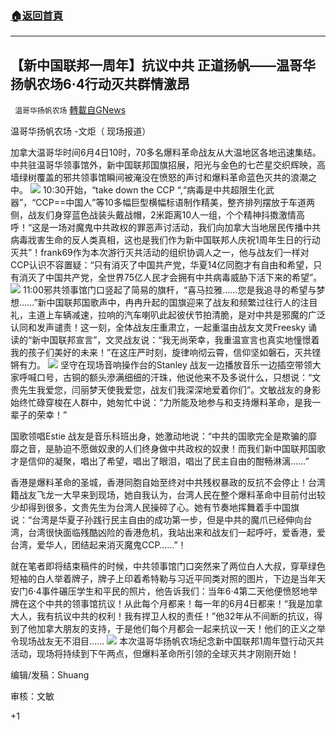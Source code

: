 ###  [:house:返回首頁](https://github.com/ourhimalayas/txt)
---

## 【新中国联邦一周年】抗议中共 正道扬帆——温哥华扬帆农场6·4行动灭共群情激昂
` 温哥华扬帆农场` [轉載自GNews](https://gnews.org/zh-hans/1297962/)

温哥华扬帆农场 -文炬（ 现场报道）

加拿大温哥华时间6月4日10时，70多名爆料革命战友从大温地区各地迅速集结。中共驻温哥华领事馆外，新中国联邦国旗招展，阳光与金色的七芒星交织辉映，高墙绿树覆盖的邪共领事馆瞬间被淹没在愤怒的声讨和爆料革命蓝色灭共的浪潮之中。
![]()![](https://gnews-media-offload.s3.amazonaws.com/wp-content/uploads/2021/06/04154507/%E6%B8%B8%E8%A1%8C1.jpg)
10:30开始，“take down the CCP “,“病毒是中共超限生化武器”，“CCP=\=中国人”等10多幅巨型横幅标语制作精美，整齐排列摆放于车道两侧，战友们身穿蓝色战装头戴战帽，2米距离10人一组，个个精神抖擞激情高呼！“这是一场对魔鬼中共政权的罪恶声讨活动，我们向加拿大当地居民传播中共病毒戕害生命的反人类真相，这也是我们作为新中国联邦人庆祝1周年生日的行动灭共”！frank69作为本次游行灭共活动的组织协调人之一，他与战友们一样对CCP认识不容置疑：“只有消灭了中国共产党，华夏14亿同胞才有自由和希望，只有消灭了中国共产党，全世界75亿人民才会拥有中共病毒威胁下活下来的希望”。
![]()![](https://gnews-media-offload.s3.amazonaws.com/wp-content/uploads/2021/06/04154956/10-scaled.jpeg)
11:00邪共领事馆门口竖起了简易的旗杆，“喜马拉雅……您是我追寻的希望与梦想……”新中国联邦国歌声中，冉冉升起的国旗迎来了战友和频繁过往行人的注目礼，主道上车辆减速，拉响的汽车喇叭此起彼伏节拍清脆，是对中共是邪魔的广泛认同和发声谴责！这一刻，全体战友庄重肃立，一起重温由战友文灵Freesky 诵读的“新中国联邦宣言”，文灵战友说：“我无尚荣幸，我重温宣言也真实地憧憬着我的孩子们美好的未来！”在这庄严时刻，旋律响彻云霄，信仰坚如磐石，灭共铿锵有力。
![]()![](https://gnews-media-offload.s3.amazonaws.com/wp-content/uploads/2021/06/04155623/%E6%B8%B8%E8%A1%8C2.jpg)
坚守在现场音响操作台的Stanley 战友一边播放音乐一边插空带领大家呼喊口号，古铜的额头滲满细细的汗珠，他说他来不及多说什么，只想说：“文贵先生我爱您，闫丽梦天使我爱您，战友们我深深地爱着你们”。文敏战友的身影始终忙碌穿梭在人群中，她匆忙中说：“力所能及地参与和支持爆料革命，是我一辈子的荣幸！”

国歌领唱Estie 战友是音乐科班出身，她激动地说：“中共的国歌完全是欺骗的靡靡之音，是胁迫不愿做奴隶的人们终身做中共政权的奴隶！而我们新中国联邦国歌才是信仰的凝聚，唱出了希望，唱出了眼泪，唱出了民主自由的酣畅淋漓……”

香港是爆料革命的圣城，香港同胞自始至终对中共残权暴政的反抗不会停止！台湾籍战友飞龙一大早来到现场，她自我认为，台湾人民在整个爆料革命中目前付出较少却得到很多，文贵先生为台湾人民操碎了心。她有节奏地挥舞着手中国旗说：“台湾是华夏子孙践行民主自由的成功第一步，但是中共的魔爪已经伸向台湾，台湾很快面临残酷凶险的香港危机，我站出来和战友们一起呼吁，爱香港，爱台湾，爱华人，团结起来消灭魔鬼CCP……”！

就在笔者即将结束稿件的时候，中共领事馆门口突然来了两位白人大叔，穿草绿色短袖的白人举着牌子，牌子上印着希特勒与习近平同类对照的图片，下边是当年天安门6·4事件碾压学生和平民的照片，他告诉我们：当年6·4第二天他便愤怒地举牌在这个中共的领事馆抗议！从此每个月都来！每一年的6月4日都来！“我是加拿大人，我有抗议中共的权利！我有捍卫人权的责任！”他32年从不间断的抗议，得到了他加拿大朋友的支持，于是他们每个月都会一起来抗议一天！他们的正义之举令现场战友无不泪目……
![]()![](https://gnews-media-offload.s3.amazonaws.com/wp-content/uploads/2021/06/04155933/07-scaled.jpeg)
本次温哥华扬帆农场纪念新中国联邦1周年暨行动灭共活动，现场将持续到下午两点，但爆料革命所引领的全球灭共才刚刚开始！

编辑/发稿：Shuang

审核：文敏

+1
